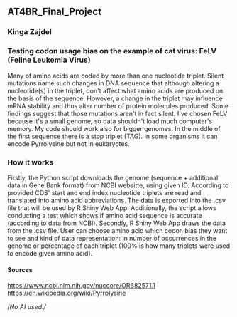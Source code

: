 ## AT4BR_Final_Project
### Kinga Zajdel

### Testing codon usage bias on the example of cat virus: FeLV (Feline Leukemia Virus)
Many of amino acids are coded by more than one nucleotide triplet. Silent mutations name such changes in DNA sequence that although altering a nucleotide(s) in the triplet, don't affect what amino acids are produced on the basis of the sequence. However, a change in the triplet may influence mRNA stability and thus alter number of protein molecules produced. Some findings suggest that those mutations aren't in fact silent.
I've chosen FeLV because it's a small genome, so data shouldn't load much computer's memory. My code should work also for bigger genomes.
In the middle of the first sequence there is a stop triplet (TAG). In some organisms it can encode Pyrrolysine but not in eukaryotes.

### How it works
Firstly, the Python script downloads the genome (sequence + additional data in Gene Bank format) from NCBI websitte, using given ID. According to provided CDS' start and end index nucleotide triplets are read and translated into amino acid abbreviations. The data is exported into the .csv file that will be used by R Shiny Web App. Additionally, the script allows conducting a test which shows if amino acid sequence is accurate (according to data from NCBI).
Secondly, R Shiny Web App draws the data from the .csv file. User can choose amino acid which codon bias they want to see and kind of data representation: in number of occurrences in the genome or percentage of each triplet (100% is how many triplets were used to encode given amino acid). 

#### Sources
https://www.ncbi.nlm.nih.gov/nuccore/OR682571.1
https://en.wikipedia.org/wiki/Pyrrolysine

/*No AI used./*
